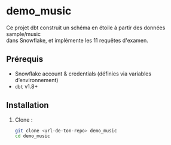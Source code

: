 # demo_music

Ce projet dbt construit un schéma en étoile à partir des données sample/music  
dans Snowflake, et implémente les 11 requêtes d'examen.

## Prérequis

- Snowflake account & credentials (définies via variables d’environnement)  
- `dbt` v1.8+

## Installation

1. Clone :
   ```bash
   git clone <url-de-ton-repo> demo_music
   cd demo_music
